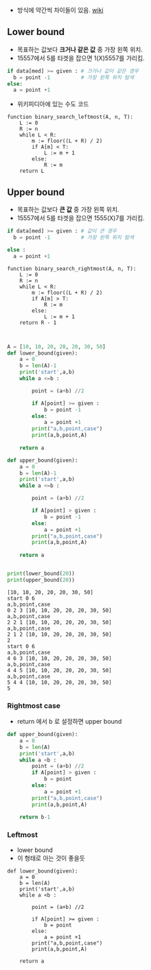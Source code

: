
- 방식에 약간씩 차이들이 있음.
[wiki](https://en.wikipedia.org/wiki/Binary_search_algorithm#Duplicate_elements)

## Lower bound

- 목표하는 값보다 **크거나 같은 값** 중 가장 왼쪽 위치.
- 15557에서 5를 타겟을 잡으면 1(X)5557를 가리킴.
```python
if data[med] >= given : # 크거나 값이 같은 경우
  b = point -1          # 가장 왼쪽 위치 탐색
else:
  a = point +1
```

- 위키피디아에 있는 수도 코드

```
function binary_search_leftmost(A, n, T):
    L := 0
    R := n
    while L < R:
        m := floor((L + R) / 2)
        if A[m] < T:
            L := m + 1
        else:
            R := m
    return L
```

## Upper bound

- 목표하는 값보다 **큰 값** 중 가장 왼쪽 위치.
- 15557에서 5를 타겟을 잡으면 1555(X)7를 가리킴.
```python
if data[med] >= given : # 값이 큰 경우
  b = point -1          # 가장 왼쪽 위치 탐색

else :
  a = point +1
```

```
function binary_search_rightmost(A, n, T):
    L := 0
    R := n
    while L < R:
        m := floor((L + R) / 2)
        if A[m] > T:
            R := m
        else:
            L := m + 1
    return R - 1

```


```python


A = [10, 10, 20, 20, 20, 30, 50]
def lower_bound(given):
    a = 0
    b = len(A)-1
    print('start',a,b)
    while a <=b :

        point = (a+b) //2

        if A[point] >= given :
            b = point -1
        else:
            a = point +1
        print("a,b,point,case")
        print(a,b,point,A)
    
    return a 

def upper_bound(given):
    a = 0
    b = len(A)-1
    print('start',a,b)
    while a <=b :

        point = (a+b) //2

        if A[point] > given :
            b = point -1
        else:
            a = point +1
        print("a,b,point,case")
        print(a,b,point,A)
    
    return a 


print(lower_bound(20))
print(upper_bound(20))

```
```
[10, 10, 20, 20, 20, 30, 50]
start 0 6
a,b,point,case
0 2 3 [10, 10, 20, 20, 20, 30, 50]
a,b,point,case
2 2 1 [10, 10, 20, 20, 20, 30, 50]
a,b,point,case
2 1 2 [10, 10, 20, 20, 20, 30, 50]
2
start 0 6
a,b,point,case
4 6 3 [10, 10, 20, 20, 20, 30, 50]
a,b,point,case
4 4 5 [10, 10, 20, 20, 20, 30, 50]
a,b,point,case
5 4 4 [10, 10, 20, 20, 20, 30, 50]
5

```


### Rightmost case
- return 에서 b 로 설정하면 upper bound
```python
def upper_bound(given):
    a = 0
    b = len(A)
    print('start',a,b)
    while a <b :
        point = (a+b) //2
        if A[point] > given :
            b = point
        else:
            a = point +1
        print("a,b,point,case")
        print(a,b,point,A)
    
    return b-1
```
### Leftmost 

- lower bound
- 이 형태로 아는 것이 좋을듯

```
def lower_bound(given):
    a = 0
    b = len(A)
    print('start',a,b)
    while a <b :

        point = (a+b) //2

        if A[point] >= given :
            b = point
        else:
            a = point +1
        print("a,b,point,case")
        print(a,b,point,A)
    
    return a 

```
